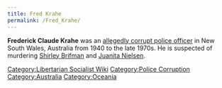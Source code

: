 ```yaml
---
title: Fred Krahe
permalink: /Fred_Krahe/
---
```


**Frederick Claude Krahe** was an [allegedly corrupt police
officer](Police_Corruption.md "wikilink") in New South Wales, Australia
from 1940 to the late 1970s. He is suspected of murdering [Shirley
Brifman](Shirley_Brifman.md "wikilink") and [Juanita
Nielsen](Juanita_Nielsen.md "wikilink").

[Category:Libertarian Socialist
Wiki](Category:Libertarian_Socialist_Wiki.md "wikilink") [Category:Police
Corruption](Category:Police_Corruption.md "wikilink")
[Category:Australia](Category:Australia.md "wikilink")
[Category:Oceania](Category:Oceania.md "wikilink")